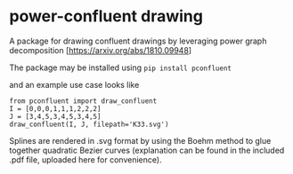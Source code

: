 # power-confluent drawing
A package for drawing confluent drawings by leveraging power graph decomposition [<https://arxiv.org/abs/1810.09948>]

The package may be installed using
```pip install pconfluent```

and an example use case looks like
```python3
from pconfluent import draw_confluent
I = [0,0,0,1,1,1,2,2,2]
J = [3,4,5,3,4,5,3,4,5]
draw_confluent(I, J, filepath='K33.svg')
```

Splines are rendered in .svg format by using the Boehm method to glue together quadratic Bezier curves (explanation can be found in the included .pdf file, uploaded here for convenience).
